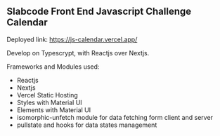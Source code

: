 ## Slabcode Front End Javascript Challenge Calendar

Deployed link: https://js-calendar.vercel.app/

Develop on Typescrypt, with Reactjs over Nextjs.

Frameworks and Modules used:

- Reactjs
- Nextjs
- Vercel Static Hosting
- Styles with Material UI
- Elements with Material UI
- isomorphic-unfetch module for data fetching form client and server
- pullstate and hooks for data states management

